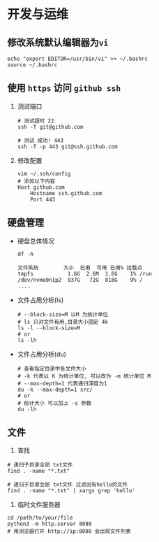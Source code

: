 # 开发与运维

## 修改系统默认编辑器为`vi`

```shell
echo "export EDITOR=/usr/bin/vi" >> ~/.bashrc
source ~/.bashrc
```

## 使用 `https` 访问 `github ssh`

1. 测试端口
	```shell
	# 测试超时 22
	ssh -T git@github.com
	
	# 测试 成功! 443 
	ssh -T -p 443 git@ssh.github.com
	```

1. 修改配置

	```shell
	vim ~/.ssh/config
	# 添加以下内容
	Host github.com
		Hostname ssh.github.com
		Port 443
	```

## 硬盘管理

- 硬盘总体情况

	```shell
	df -h

    文件系统        大小  已用  可用 已用% 挂载点
    tmpfs           1.6G  2.6M  1.6G    1% /run
    /dev/nvme0n1p2  937G   72G  818G    9% /
    ....
	```

- 文件占用分析(ls)

	```shell
	# --block-size=M 以M 为统计单位
	# ls 只对文件有用,目录大小固定 4k
	ls -l --block-size=M
	# or
	ls -lh
	```

- 文件占用分析(du)

	```shell
	# 查看指定目录中各文件大小
	# -k 代表以 K 为统计单位, 可以改为 -m 统计单位 M 
	# --max-depth=1 代表递归深度为1
	du -k --max-depth=1 src/
	# or 
	# 统计大小 可以加上 -s 参数
	du -lh 
	```

## 文件

1. 查找

```shell
# 递归子目录全部 txt文件
find . -name "*.txt"

# 递归子目录全部 txt文件 过滤出有hello的文件
find . -name "*.txt" | xargs grep 'hello'
```

1. 临时文件服务器

```shell
cd /path/to/your/file
python3 -m http.server 8080
# 用浏览器打开 http://ip:8080 会出现文件列表
```

